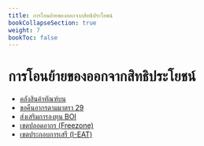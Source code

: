 ```yaml
---
title: การโอนย้ายของออกจากสิทธิประโยชน์
bookCollapseSection: true
weight: 7
bookToc: false
---
```


การโอนย้ายของออกจากสิทธิประโยชน์
===

-   [คลังสินค้าทัณฑ์บน](bond/)
-   [ขอคืนอากรตามมาตรา 29](มาตรา29/)
-   [ส่งเสริมการลงทุน BOI](boi/)
-   [เขตปลอดอากร (Freezone)](freezone/)  
-   [เขตประกอบการเสรี (I-EAT)](i-eat/)